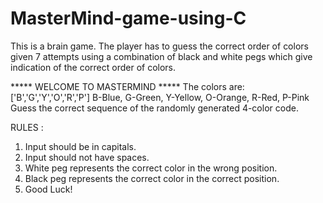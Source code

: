 # MasterMind-game-using-C
This is a brain game. The player has to guess the correct order of colors given 7 attempts using a combination of black and white pegs which give indication of the correct order of colors.


*****   WELCOME TO MASTERMIND   *****
The colors are: ['B','G','Y','O','R','P']
B-Blue, G-Green, Y-Yellow, O-Orange, R-Red, P-Pink
Guess the correct sequence of the randomly generated 4-color code.

RULES : 
1. Input should be in capitals.
2. Input should not have spaces.
3. White peg represents the correct color in the wrong position.
4. Black peg represents the correct color in the correct position.
5. Good Luck!
